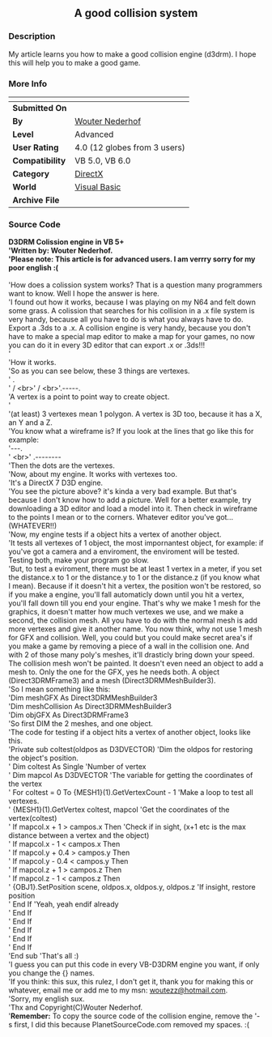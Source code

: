 ﻿<div align="center">

## A good collision system


</div>

### Description

My article learns you how to make a good collision engine (d3drm). I hope this will help you to make a good game.
 
### More Info
 


<span>             |<span>
---                |---
**Submitted On**   |
**By**             |[Wouter Nederhof](https://github.com/Planet-Source-Code/PSCIndex/blob/master/ByAuthor/wouter-nederhof.md)
**Level**          |Advanced
**User Rating**    |4.0 (12 globes from 3 users)
**Compatibility**  |VB 5\.0, VB 6\.0
**Category**       |[DirectX](https://github.com/Planet-Source-Code/PSCIndex/blob/master/ByCategory/directx__1-44.md)
**World**          |[Visual Basic](https://github.com/Planet-Source-Code/PSCIndex/blob/master/ByWorld/visual-basic.md)
**Archive File**   |[](https://github.com/Planet-Source-Code/wouter-nederhof-a-good-collision-system__1-41072/archive/master.zip)





### Source Code

<B>D3DRM Colission engine in VB 5+<br>'Written by: Wouter Nederhof.<br>'Please note: This article is for advanced users. I am verrry sorry for my poor english :(</b><br><br>'How does a colission system works? That is a question many programmers want to know. Well I hope the answer is here.<br>'I found out how it works, because I was playing on my N64 and felt down some grass. A colission that searches for his collision in a .x file system is very handy, because all you have to do is what you always have to do. Export a .3ds to a .x. A collision engine is very handy, because you don't have to make a special map editor to make a map for your games, no now you can do it in every 3D editor that can export .x or .3ds!!!<br>'<br>'How it works.<br>'So as you can see below, these 3 things are vertexes.<br>' .<br>' / \<br>' / \<br>'.-----.<br>'A vertex is a point to point way to create object.<br>' <br>'(at least) 3 vertexes mean 1 polygon. A vertex is 3D too, because it has a X, an Y and a Z.<br>'You know what a wireframe is? If you look at the lines that go like this for example:<br>'---.<br>' \<br>' \.--------<br>'Then the dots are the vertexes.<br>'Now, about my engine. It works with vertexes too.<br>'It's a DirectX 7 D3D engine.<br>'You see the picture above? it's kinda a very bad example. But that's because I don't know how to add a picture. Well for a better example, try downloading a 3D editor and load a model into it. Then check in wireframe to the points I mean or to the corners. Whatever editor you've got... (WHATEVER!!)<br>'Now, my engine tests if a object hits a vertex of another object.<br>'It tests all vertexes of 1 object, the most impornantest object, for example: if you've got a camera and a enviroment, the enviroment will be tested. Testing both, make your program go slow.<br>'But, to test a eviroment, there must be at least 1 vertex in a meter, if you set the distance.x to 1 or the distance.y to 1 or the distance.z (if you know what I mean). Because if it doesn't hit a vertex, the position won't be restored, so if you make a engine, you'll fall automaticly down until you hit a vertex, you'll fall down till you end your engine. That's why we make 1 mesh for the graphics, it doesn't matter how much vertexes we use, and we make a second, the collision mesh. All you have to do with the normal mesh is add more vertexes and give it another name. You now think, why not use 1 mesh for GFX and collision. Well, you could but you could make secret area's if you make a game by removing a piece of a wall in the collision one. And with 2 of those many poly's meshes, it'll drasticly bring down your speed. The collision mesh won't be painted. It doesn't even need an object to add a mesh to. Only the one for the GFX, yes he needs both. A object (Direct3DRMFrame3) and a mesh (Direct3DRMMeshBuilder3).<br>'So I mean something like this:<br>'Dim meshGFX As Direct3DRMMeshBuilder3<br>'Dim meshCollision As Direct3DRMMeshBuilder3<br>'Dim objGFX As Direct3DRMFrame3<br>'So first DIM the 2 meshes, and one object.<br>'The code for testing if a object hits a vertex of another object, looks like this.<br>'Private sub coltest(oldpos as D3DVECTOR)		'Dim the oldpos for restoring the object's position.<br>' Dim coltest As Single				'Number of vertex<br>' Dim mapcol As D3DVECTOR			'The variable for getting the coordinates of the vertex<br>' For coltest = 0 To {MESH1}(1).GetVertexCount - 1 'Make a loop to test all vertexes.<br>' {MESH1}(1).GetVertex coltest, mapcol		'Get the coordinates of the vertex(coltest)<br>' If mapcol.x + 1 > campos.x Then			'Check if in sight, (x+1 etc is the max distance between a vertex and the object)<br>' If mapcol.x - 1 < campos.x Then<br>' If mapcol.y + 0.4 > campos.y Then<br>' If mapcol.y - 0.4 < campos.y Then<br>' If mapcol.z + 1 > campos.z Then<br>' If mapcol.z - 1 < campos.z Then<br>' {OBJ1}.SetPosition scene, oldpos.x, oldpos.y, oldpos.z 'If insight, restore position<br>' End If						'Yeah, yeah endif already<br>' End If<br>' End If<br>' End If<br>' End If<br>' End If<br>'End sub						'That's all :)<br>'I guess you can put this code in every VB-D3DRM engine you want, if only you change the {} names.<br>'If you think: this sux, this rulez, I don't get it, thank you for making this or whatever, email me or add me to my msn: woutezz@hotmail.com.<br>'Sorry, my english sux.<br>'Thx and Copyright(C)Wouter Nederhof.<br>'<B>Remember:</B> To copy the source code of the collision engine, remove the '-s first, I did this because PlanetSourceCode.com removed my spaces. :(

